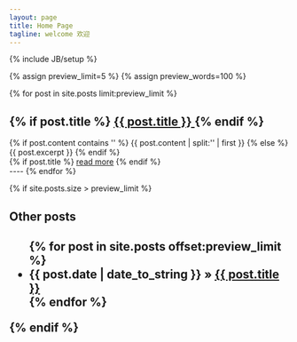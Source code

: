 ```yaml
---
layout: page
title: Home Page
tagline: welcome 欢迎
---
```

{% include JB/setup %}

{% assign preview_limit=5 %}
{% assign preview_words=100 %}

{% for post in site.posts limit:preview_limit %}
<div class="blog-index">  
    <h2 class="entry-title">
        {% if post.title %}
            <a href="{{ root_url }}{{ post.url }}">{{ post.title }} </a>
        {% endif %}
    </h2>
<div class="entry-content">
    {% if post.content contains '<!--more-->' %}
        {{ post.content | split:'<!--more-->' | first }}
    {% else %}
        {{ post.excerpt }}
    {% endif %}
</div>
    {% if post.title %}
        <a href="{{ root_url }}{{ post.url }}">read more</a>
    {% endif %}
</div>
----
{% endfor %}

{% if site.posts.size > preview_limit %}
<h2> Other posts <h2>
<ul class="posts">
  {% for post in site.posts offset:preview_limit %}
    <li><span>{{ post.date | date_to_string }}</span> &raquo; <a href="{{ BASE_PATH }}{{ post.url }}">{{ post.title }}</a></li>
  {% endfor %}
</ul>
{% endif %}

